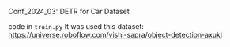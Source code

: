 Conf_2024_03: DETR for Car Dataset

code in `train.py`
It was used this dataset: https://universe.roboflow.com/vishi-sapra/object-detection-axukj